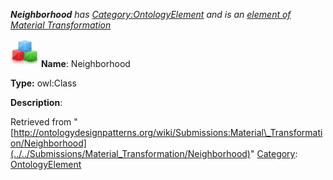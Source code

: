 ___Neighborhood__ has [Category:OntologyElement](../../Category/OntologyElement "Category:OntologyElement") and is an [element of](../../Property/ElementOf "Property:ElementOf") [Material Transformation](../../Submissions/Material_Transformation "Submissions:Material Transformation")_


  




[![Class](../../images/thumb/2/27/Class.gif/45px-Class.gif)](../../Image/Class.gif "Class")
__Name__: Neighborhood 


__Type:__ owl:Class 


__Description__: 





Retrieved from "[http://ontologydesignpatterns.org/wiki/Submissions:Material\_Transformation/Neighborhood](../../Submissions/Material_Transformation/Neighborhood)"
 [Category](http://ontologydesignpatterns.org/wiki/Special:Categories "Special:Categories"): [OntologyElement](../../Category/OntologyElement "Category:OntologyElement")